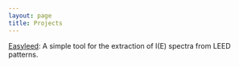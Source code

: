 ```yaml
---
layout: page
title: Projects
---
```


[Easyleed](http://andim.github.io/easyleed/): A simple tool for the extraction of I(E) spectra from LEED patterns.

